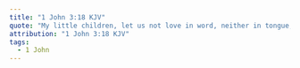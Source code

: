 ```yaml
---
title: "1 John 3:18 KJV"
quote: "My little children, let us not love in word, neither in tongue; but in deed and in truth."
attribution: "1 John 3:18 KJV"
tags:
  - 1 John
---
```

